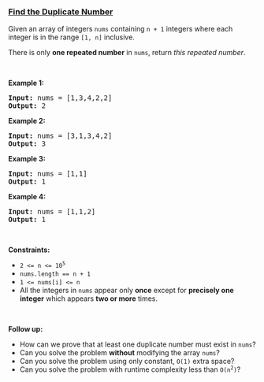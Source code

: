 ### [Find the Duplicate Number](https://leetcode.com/problems/find-the-duplicate-number)

<p>Given an array of integers <code>nums</code> containing&nbsp;<code>n + 1</code> integers where each integer is in the range <code>[1, n]</code> inclusive.</p>

<p>There is only <strong>one repeated number</strong> in <code>nums</code>, return <em>this&nbsp;repeated&nbsp;number</em>.</p>

<p>&nbsp;</p>
<p><strong>Example 1:</strong></p>
<pre><strong>Input:</strong> nums = [1,3,4,2,2]
<strong>Output:</strong> 2
</pre><p><strong>Example 2:</strong></p>
<pre><strong>Input:</strong> nums = [3,1,3,4,2]
<strong>Output:</strong> 3
</pre><p><strong>Example 3:</strong></p>
<pre><strong>Input:</strong> nums = [1,1]
<strong>Output:</strong> 1
</pre><p><strong>Example 4:</strong></p>
<pre><strong>Input:</strong> nums = [1,1,2]
<strong>Output:</strong> 1
</pre>
<p>&nbsp;</p>
<p><strong>Constraints:</strong></p>

<ul>
	<li><code>2 &lt;= n &lt;= 10<sup>5</sup></code></li>
	<li><code>nums.length == n + 1</code></li>
	<li><code>1 &lt;= nums[i] &lt;= n</code></li>
	<li>All the integers in <code>nums</code> appear only <strong>once</strong> except for <strong>precisely one integer</strong> which appears <strong>two or more</strong> times.</li>
</ul>

<p>&nbsp;</p>
<p><b>Follow up:</b></p>

<ul>
	<li>How can we prove that at least one duplicate number must exist in <code>nums</code>?</li>
	<li>Can you solve the problem <strong>without</strong> modifying the array <code>nums</code>?</li>
	<li>Can you solve the problem using only constant, <code>O(1)</code> extra space?</li>
	<li>Can you solve the problem with runtime complexity less than <code>O(n<sup>2</sup>)</code>?</li>
</ul>
